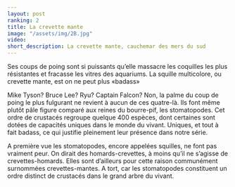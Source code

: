 ```yaml
---
layout: post
ranking: 2
title: La crevette mante
image: "/assets/img/2B.jpg"
video:
short_description: La crevette mante, cauchemar des mers du sud
---
```


Ses coups de poing sont si puissants qu’elle massacre les coquilles les plus résistantes et fracasse les vitres des aquariums. La squille multicolore, ou crevette mante, est on ne peut plus «badass»

Mike Tyson? Bruce Lee? Ryu? Captain Falcon? Non, la palme du coup de poing le plus fulgurant ne revient à aucun de ces quatre-là. Ils font même plutôt pâle figure comparé aux reines du bourre-pif, les stomatopodes. Cet ordre de crustacés regroupe quelque 400 espèces, dont certaines sont dotées de capacités uniques dans le monde du vivant. Uniques, et tout à fait badass, ce qui justifie pleinement leur présence dans notre série.

A première vue les stomatopodes, encore appelées squilles, ne font pas vraiment peur. On dirait des homards-crevettes, à moins qu’il ne s’agisse de crevettes-homards. Elles sont d’ailleurs pour cette raison communément surnommées crevettes-mantes. A tort, car les stomatopodes constituent un ordre distinct de crustacés dans le grand arbre du vivant.
